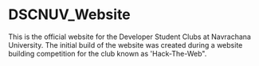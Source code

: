 # DSCNUV_Website
This is the official website for the  Developer Student Clubs at Navrachana University. The initial build of the website was created during a website building competition for the club known as 'Hack-The-Web". 
